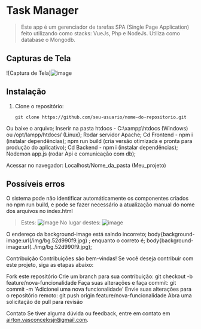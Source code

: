 # Task Manager 

> Este app é um gerenciador de tarefas SPA (Single Page Application) feito utilizando como stacks: VueJs, Php e NodeJs.
> Utiliza como database o Mongodb.


## Capturas de Tela

![Captura de Tela]![image](https://github.com/airtonvasconcelosjr/Meu_projeto/assets/101413097/8c37dd56-3372-4839-ba1e-afe2701b2522)

## Instalação

1. Clone o repositório:
   ```shell
   git clone https://github.com/seu-usuario/nome-do-repositorio.git
Ou baixe o arquivo;
Inserir na pasta htdocs - C:\xampp\htdocs (Windows) ou /opt/lampp/htdocs/ (Linux);
Rodar servidor Apache;
Cd Frontend - npm i (instalar dependências);
npm run build (cria versão otimizada e pronta para produção do aplicativo); 
Cd Backend - npm i (instalar dependências);
Nodemon app.js (rodar Api e comunicação com db);

Acessar no navegador: Localhost/Nome_da_pasta (Meu_projeto)


## Possíveis erros
O sistema pode não identificar automáticamente os componentes criados no npm run build, e pode se fazer necessário a atualização manual do nome dos arquivos no index.html
> Estes:
![image](https://github.com/airtonvasconcelosjr/Meu_projeto/assets/101413097/7434d3da-9f08-45e9-9d2e-1c2cfe2478ac)
> No lugar destes:
![image](https://github.com/airtonvasconcelosjr/Meu_projeto/assets/101413097/3d09fc9c-ec09-49ff-b82d-6983a98df2c8)

 O endereço da background-image está saindo incorreto;
 body{background-image:url(/img/bg.52d990f9.jpg) ;
 enquanto o correto é;
 body{background-image:url(../img/bg.52d990f9.jpg);


Contribuição
Contribuições são bem-vindas! Se você deseja contribuir com este projeto, siga as etapas abaixo:

Fork este repositório
Crie um branch para sua contribuição: git checkout -b feature/nova-funcionalidade
Faça suas alterações e faça commit: git commit -m 'Adicionei uma nova funcionalidade'
Envie suas alterações para o repositório remoto: git push origin feature/nova-funcionalidade
Abra uma solicitação de pull para revisão


Contato
Se tiver alguma dúvida ou feedback, entre em contato em airton.vasconcelosjr@gmail.com.
